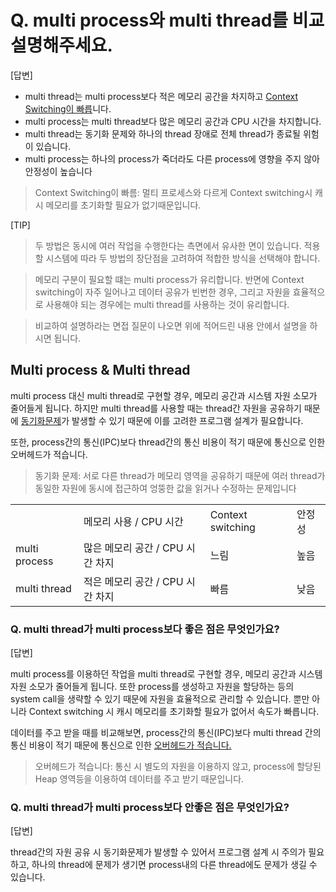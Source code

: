 # Q. multi process와 multi thread를 비교설명해주세요.

[답변]

- multi thread는 multi process보다 적은 메모리 공간을 차지하고 <u>Context Switching이 빠릅</u>니다.
- multi process는 multi thread보다 많은 메모리 공간과 CPU 시간을 차지합니다.
- multi thread는 동기화 문제와 하나의 thread 장애로 전체 thread가 종료될 위험이 있습니다.
- multi process는 하나의 process가 죽더라도 다른 process에 영향을 주지 않아 안정성이 높습니다

> Context Switching이 빠름: 멀티 프로세스와 다르게 Context switching시 캐시 메모리를 초기화할 필요가 없기때문입니다.

[TIP]

> 두 방법은 동시에 여러 작업을 수행한다는 측면에서 유사한 면이 있습니다. 적용할 시스템에 따라 두 방법의 장단점을 고려하여 적합한 방식을 선택해야 합니다.

> 메모리 구분이 필요할 떄는 multi process가 유리합니다. 반면에 Context switching이 자주 일어나고 데이터 공유가 빈번한 경우, 그리고 자원을 효율적으로 사용해야 되는 경우에는 multi thread를 사용하는 것이 유리합니다.

> 비교하여 설명하라는 면접 질문이 나오면 위에 적어드린 내용 안에서 설명을 하시면 됩니다.

## Multi process & Multi thread

multi process 대신 multi thread로 구현할 경우, 메모리 공간과 시스템 자원 소모가 줄어들게 됩니다. 하지만 multi thread를 사용할 때는 thread간 자원을 공유하기 때문에 <u>동기화문제</u>가 발생할 수 있기 때문에 이를 고려한 프로그램 설계가 필요합니다.

또한, process간의 통신(IPC)보다 thread간의 통신 비용이 적기 때문에 통신으로 인한 오버헤드가 적습니다.

> 동기화 문제: 서로 다른 thread가 메모리 영역을 공유하기 때문에 여러 thread가 동일한 자원에 동시에 접근하여 엉뚱한 값을 읽거나 수정하는 문제입니다

|               |                                  |                   |        |
| ------------- | -------------------------------- | ----------------- | ------ |
|               | 메모리 사용 / CPU 시간           | Context switching | 안정성 |
| multi process | 많은 메모리 공간 / CPU 시간 차지 | 느림              | 높음   |
| multi thread  | 적은 메모리 공간 / CPU 시간 차지 | 빠름              | 낮음   |

### Q. multi thread가 multi process보다 좋은 점은 무엇인가요?

[답변]

multi process를 이용하던 작업을 multi thread로 구현할 경우, 메모리 공간과 시스템 자원 소모가 줄어들게 됩니다. 또한 process를 생성하고 자원을 할당하는 등의 system call을 생략할 수 있기 때문에 자원을 효율적으로 관리할 수 있습니다. 뿐만 아니라 Context switching 시 캐시 메모리를 초기화할 필요가 없어서 속도가 빠릅니다.

데이터를 주고 받을 때를 비교해보면, process간의 통신(IPC)보다 multi thread 간의 통신 비용이 적기 때문에 통신으로 인한 <u>오버헤드가 적습니다.</u>

> 오버헤드가 적습니다: 통신 시 별도의 자원을 이용하지 않고, process에 할당된 Heap 영역등을 이용하여 데이터를 주고 받기 때문입니다.

### Q. multi thread가 multi process보다 안좋은 점은 무엇인가요?

[답변]

thread간의 자원 공유 시 동기화문제가 발생할 수 있어서 프로그램 설계 시 주의가 필요하고, 하나의 thread에 문제가 생기면 process내의 다른 thread에도 문제가 생길 수 있습니다.
